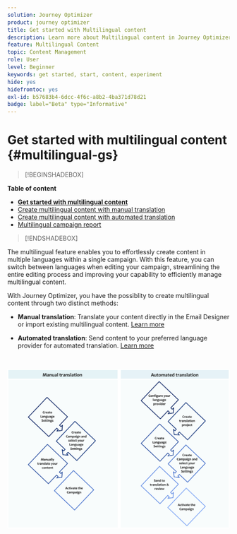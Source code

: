 ```yaml
---
solution: Journey Optimizer
product: journey optimizer
title: Get started with Multilingual content
description: Learn more about Multilingual content in Journey Optimizer
feature: Multilingual Content
topic: Content Management
role: User
level: Beginner
keywords: get started, start, content, experiment
hide: yes
hidefromtoc: yes
exl-id: b57683b4-6dcc-4f6c-a8b2-4ba371d78d21
badge: label="Beta" type="Informative"
---
```

# Get started with multilingual content {#multilingual-gs}

>[!BEGINSHADEBOX]

**Table of content**

* **[Get started with multilingual content](multilingual-gs.md)**
* [Create multilingual content with manual translation](multilingual-manual.md)
* [Create multilingual content with automated translation](multilingual-automated.md)
* [Multilingual campaign report](multilingual-report.md)

>[!ENDSHADEBOX]

The multilingual feature enables you to effortlessly create content in multiple languages within a single campaign. With this feature, you can switch between languages when editing your campaign, streamlining the entire editing process and improving your capability to efficiently manage multilingual content.

With Journey Optimizer, you have the possiblity to create multilingual content through two distinct methods:

* **Manual translation**: Translate your content directly in the Email Designer or import existing multilingual content. [Learn more](multilingual-manual.md)

* **Automated translation**: Send content to your preferred language provider for automated translation. [Learn more](multilingual-automated.md)

</br>

![](assets/translation_schema.png)
